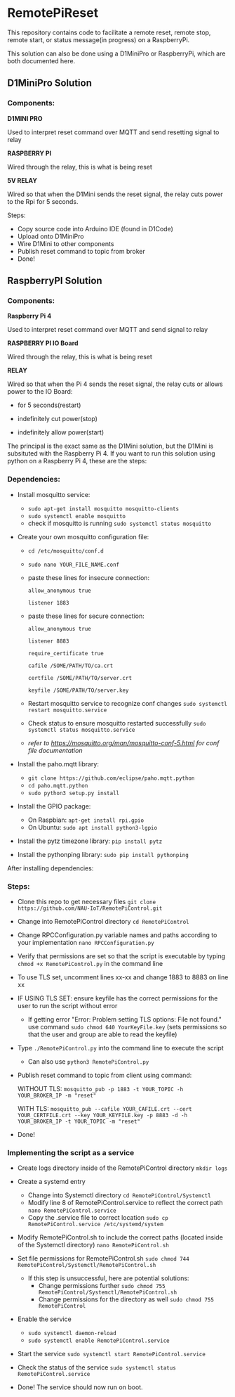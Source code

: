 # RemotePiReset
This repository contains code to facilitate a remote reset, remote stop, remote start, or status message(in progress) on a RaspberryPi. 

This solution can also be done using a D1MiniPro or RaspberryPi, which are both documented here.


## D1MiniPro Solution

### Components:

**D1MINI PRO**

   Used to interpret reset command over MQTT and send resetting signal to relay
    
**RASPBERRY PI**

   Wired through the relay, this is what is being reset
    
**5V RELAY**

   Wired so that when the D1Mini sends the reset signal, the relay cuts power to the Rpi for 5 seconds.
    
   
Steps:
- Copy source code into Arduino IDE (found in D1Code)
- Upload onto D1MiniPro
- Wire D1Mini to other components
- Publish reset command to topic from broker
- Done!
    
    
## RaspberryPI Solution

### Components:

**Raspberry Pi 4**

   Used to interpret reset command over MQTT and send signal to relay
    
**RASPBERRY PI IO Board**

   Wired through the relay, this is what is being reset
    
**RELAY**

   Wired so that when the Pi 4 sends the reset signal, the relay cuts or allows power to the IO Board:
   
   - for 5 seconds(restart)
      
   - indefinitely cut power(stop)
      
   - indefinitely allow power(start)

The principal is the exact same as the D1Mini solution, but the D1Mini is subsituted with the Raspberry Pi 4. If you want to run this solution using python on a Raspberry Pi 4, these are the steps:

### Dependencies:
 - Install mosquitto service:
    - `sudo apt-get install mosquitto mosquitto-clients`
    - `sudo systemctl enable mosquitto`
    - check if mosquitto is running `sudo systemctl status mosquitto`

- Create your own mosquitto configuration file:
   - `cd /etc/mosquitto/conf.d`
   - `sudo nano YOUR_FILE_NAME.conf`
   - paste these lines for insecure connection:
        
       ```
       allow_anonymous true
        
       listener 1883
       ```
   - paste these lines for secure connection:
       
       ```
       allow_anonymous true
        
       listener 8883
        
       require_certificate true
       
       cafile /SOME/PATH/TO/ca.crt
        
       certfile /SOME/PATH/TO/server.crt
        
       keyfile /SOME/PATH/TO/server.key
       ``` 
   - Restart mosquitto service to recognize conf changes `sudo systemctl restart mosquitto.service`  
   - Check status to ensure mosquitto restarted successfully `sudo systemctl status mosquitto.service`
   - *refer to https://mosquitto.org/man/mosquitto-conf-5.html for conf file documentation*

- Install the paho.mqtt library:
   - `git clone https://github.com/eclipse/paho.mqtt.python`
   - `cd paho.mqtt.python`
   - `sudo python3 setup.py install`

- Install the GPIO package:
   - On Raspbian: `apt-get install rpi.gpio`
   - On Ubuntu: `sudo apt install python3-lgpio`
   
- Install the pytz timezone library: `pip install pytz`

- Install the pythonping library: `sudo pip install pythonping`

After installing dependencies: 

### Steps:
- Clone this repo to get necessary files `git clone https://github.com/NAU-IoT/RemotePiControl.git`
- Change into RemotePiControl directory `cd RemotePiControl`
- Change RPCConfiguration.py variable names and paths according to your implementation `nano RPCConfiguration.py`
- Verify that permissions are set so that the script is executable by typing `chmod +x RemotePiControl.py` in the command line
- To use TLS set, uncomment lines xx-xx and change 1883 to 8883 on line xx
- IF USING TLS SET: ensure keyfile has the correct permissions for the user to run the script without error
   - If getting error "Error: Problem setting TLS options: File not found." use command `sudo chmod 640 YourKeyFile.key` (sets permissions so that the user and group are able to read the keyfile)    
- Type `./RemotePiControl.py` into the command line to execute the script
   - Can also use `python3 RemotePiControl.py`
- Publish reset command to topic from client using command:
   
   WITHOUT TLS: `mosquitto_pub -p 1883 -t YOUR_TOPIC -h YOUR_BROKER_IP -m "reset"`
   
   WITH TLS: `mosquitto_pub --cafile YOUR_CAFILE.crt --cert YOUR_CERTFILE.crt --key YOUR_KEYFILE.key -p 8883 -d -h YOUR_BROKER_IP -t YOUR_TOPIC -m "reset"`

- Done!


### Implementing the script as a service
  - Create logs directory inside of the RemotePiControl directory `mkdir logs`
  - Create a systemd entry 
      - Change into Systemctl directory `cd RemotePiControl/Systemctl` 
      - Modify line 8 of RemotePiControl.service to reflect the correct path `nano RemotePiControl.service`
      - Copy the .service file to correct location `sudo cp RemotePiControl.service /etc/systemd/system`
  - Modify RemotePiControl.sh to include the correct paths (located inside of the Systemctl directory) `nano RemotePiControl.sh`
  - Set file permissions for RemotePiControl.sh `sudo chmod 744 RemotePiControl/Systemctl/RemotePiControl.sh`
      - If this step is unsuccessful, here are potential solutions:
         - Change permissions further `sudo chmod 755 RemotePiControl/Systemctl/RemotePiControl.sh`
         - Change permissions for the directory as well `sudo chmod 755 RemotePiControl`
  - Enable the service 
      - `sudo systemctl daemon-reload`
      - `sudo systemctl enable RemotePiControl.service`
      
  - Start the service `sudo systemctl start RemotePiControl.service`
  
  - Check the status of the service `sudo systemctl status RemotePiControl.service`
  
  - Done! The service should now run on boot. 
         
      

